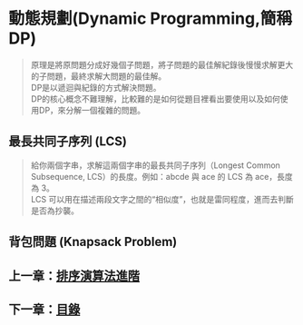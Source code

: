 # 動態規劃(Dynamic Programming,簡稱DP)

> 原理是將原問題分成好幾個子問題，將子問題的最佳解紀錄後慢慢求解更大的子問題，最終求解大問題的最佳解。  
> DP是以遞迴與紀錄的方式解決問題。  
> DP的核心概念不難理解，比較難的是如何從題目裡看出要使用以及如何使用DP，來分解一個複雜的問題。

## 最長共同子序列 (LCS)

> 給你兩個字串，求解這兩個字串的最長共同子序列（Longest Common Subsequence, LCS）的長度。例如：abcde 與 ace 的 LCS 為 ace，長度為 3。  
> LCS 可以用在描述兩段文字之間的“相似度”，也就是雷同程度，進而去判斷是否為抄襲。


## 背包問題 (Knapsack Problem)


## 上一章：[排序演算法進階](https://github.com/xixa3333/algorithm/blob/main/%E6%8E%92%E5%BA%8F%E6%BC%94%E7%AE%97%E6%B3%95%E9%80%B2%E9%9A%8E.md)
## 下一章：[目錄](https://github.com/xixa3333/algorithm/blob/main/%E7%9B%AE%E9%8C%84.md)
